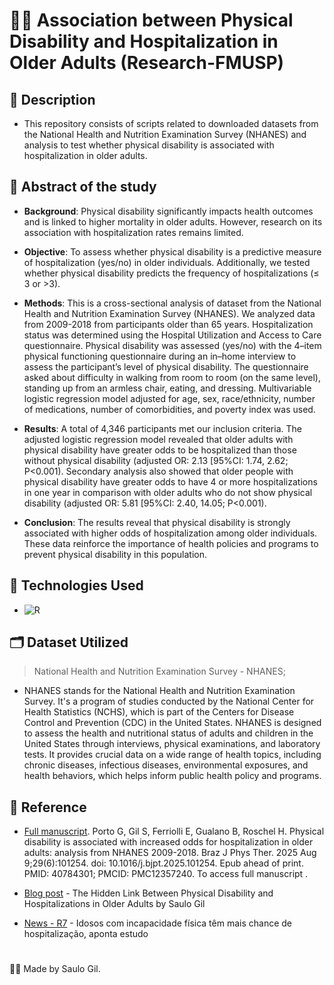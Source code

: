 
# 🏩🛌 Association between Physical Disability and Hospitalization in Older Adults (Research-FMUSP)

## 📒 Description
- This repository consists of scripts related to downloaded datasets from the National Health and Nutrition Examination Survey (NHANES) and analysis to test whether physical disability is associated with hospitalization in older adults.

## 📃 Abstract of the study
- **Background**: Physical disability significantly impacts health outcomes and is linked to higher mortality in older adults. However, research on its association with hospitalization rates remains limited.

- **Objective**: To assess whether physical disability is a predictive measure of hospitalization (yes/no) in older individuals. Additionally, we tested whether physical disability predicts the frequency of hospitalizations (≤ 3 or >3). 

- **Methods**: This is a cross-sectional analysis of dataset from the National Health and Nutrition Examination Survey (NHANES). We analyzed data from 2009-2018 from participants older than 65 years. Hospitalization status was determined using the Hospital Utilization and Access to Care questionnaire. Physical disability was assessed (yes/no) with the 4–item physical functioning questionnaire during an in–home interview to assess the participant’s level of physical disability. The questionnaire asked about difficulty in walking from room to room (on the same level), standing up from an armless chair, eating, and dressing. Multivariable logistic regression model adjusted for age, sex, race/ethnicity, number of medications, number of comorbidities, and poverty index was used. 

- **Results**: A total of 4,346 participants met our inclusion criteria. The adjusted logistic regression model revealed that older adults with physical disability have greater odds to be hospitalized than those without physical disability (adjusted OR: 2.13 [95%CI: 1.74, 2.62; P<0.001). Secondary analysis also showed that older people with physical disability have greater odds to have 4 or more hospitalizations in one year in comparison with older adults who do not show physical disability (adjusted OR: 5.81 [95%CI: 2.40, 14.05; P<0.001). 

- **Conclusion**: The results reveal that physical disability is strongly associated with higher odds of hospitalization among older individuals. These data reinforce the importance of health policies and programs to prevent physical disability in this population.

## 🤖 Technologies Used
- ![R](https://img.shields.io/badge/R-gray?style=flat&logo=r&logoColor=white)

## 🗂️ Dataset Utilized

 > National Health and Nutrition Examination Survey - NHANES;

 - NHANES stands for the National Health and Nutrition Examination Survey. It's a program of studies conducted by the National Center for Health Statistics (NCHS), which is part of the Centers for Disease Control and Prevention (CDC) in the United States. NHANES is designed to assess the health and nutritional status of adults and children in the United States through interviews, physical examinations, and laboratory tests. It provides crucial data on a wide range of health topics, including chronic diseases, infectious diseases, environmental exposures, and health behaviors, which helps inform public health policy and programs.

## 📑 Reference
- [Full manuscript](https://www.sciencedirect.com/science/article/abs/pii/S1413355525000838?via%3Dihub). Porto G, Gil S, Ferriolli E, Gualano B, Roschel H. Physical disability is associated with increased odds for hospitalization in older adults: analysis from NHANES 2009-2018. Braz J Phys Ther. 2025 Aug 9;29(6):101254. doi: 10.1016/j.bjpt.2025.101254. Epub ahead of print. PMID: 40784301; PMCID: PMC12357240. To access full manuscript .

- [Blog post](https://saulogil.netlify.app/blog/2025-28-09-hospitalization-pa/) - The Hidden Link Between Physical Disability and Hospitalizations in Older Adults by Saulo Gil 

- [News - R7](https://noticias.r7.com/prisma/ciencia-para-o-dia-a-dia/incapacidade-fisica-aumenta-a-chance-de-hospitalizacao-em-idosos-aponta-estudo-15082025/?utm_source=whatsapp&utm_medium=share-bar&utm_campaign=r7-topo) - Idosos com incapacidade física têm mais chance de hospitalização, aponta estudo

#

👨‍💻 Made by Saulo Gil.